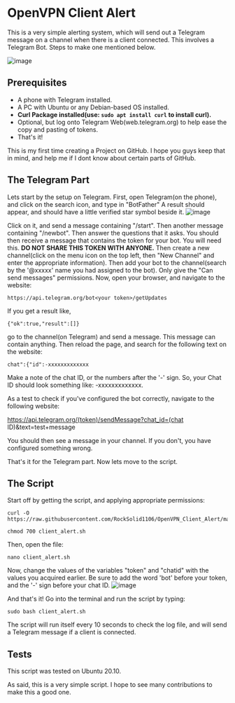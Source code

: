 # OpenVPN Client Alert
This is a very simple alerting system, which will send out a Telegram message on a channel when there is a client connected. This involves a Telegram Bot. Steps to make one mentioned below.

![image](https://user-images.githubusercontent.com/84492239/120111280-f5e6ea00-c18e-11eb-8e38-643df5aab854.png)

## Prerequisites
- A phone with Telegram installed.
- A PC with Ubuntu or any Debian-based OS installed.
- **Curl Package installed(use: ```sudo apt install curl``` to install curl).**
- Optional, but log onto Telegram Web(web.telegram.org) to help ease the copy and pasting of tokens.
- That's it!


This is my first time creating a Project on GitHub. I hope you guys keep that in mind, and help me if I dont know about certain parts of GitHub.

## The Telegram Part
Lets start by the setup on Telegram. First, open Telegram(on the phone), and click on the search icon, and type in "BotFather" A result should appear, and should have a little verified star symbol beside it. 
![image](https://user-images.githubusercontent.com/84492239/120110971-8fad9780-c18d-11eb-9b1b-28acc2d3d136.png)

Click on it, and send a message containing "/start". Then another message containing "/newbot". Then answer the questions that it asks. You should then receive a message that contains the token for your bot. You will need this. **DO NOT SHARE THIS TOKEN WITH ANYONE.** Then create a new channel(click on the menu icon on the top left, then "New Channel" and enter the appropriate information). Then add your bot to the channel(search by the '@xxxxx' name you had assigned to the bot). Only give the "Can send messages" permissions.
Now, open your browser, and navigate to the website:
```
https://api.telegram.org/bot<your token>/getUpdates
```
If you get a result like,
```
{"ok":true,"result":[]}
```
go to the channel(on Telegram) and send a message. This message can contain anything.
Then reload the page, and search for the following text on the website:
```
chat":{"id":-xxxxxxxxxxxxx
```
Make a note of the chat ID, or the numbers after the '-' sign. So, your Chat ID should look something like: -xxxxxxxxxxxxx.

As a test to check if you've configured the bot correctly, navigate to the following website:

https://api.telegram.org/(token)/sendMessage?chat_id=(chat ID)&text=test+message

You should then see a message in your channel. If you don't, you have configured something wrong.

That's it for the Telegram part. Now lets move to the script.

## The Script

Start off by getting the script, and applying appropriate permissions:
```
curl -O https://raw.githubusercontent.com/RockSolid1106/OpenVPN_Client_Alert/master/client_alert.sh
```
```
chmod 700 client_alert.sh
```

Then, open the file:
```
nano client_alert.sh
```
Now, change the values of the variables "token" and "chatid" with the values you acquired earlier. Be sure to add the word 'bot' before your token, and the '-' sign before your chat ID.
![image](https://user-images.githubusercontent.com/84492239/120107543-042d0a00-c17f-11eb-8e9b-06ba09df3172.png)


And that's it! Go into the terminal and run the script by typing:
```
sudo bash client_alert.sh
```
The script will run itself every 10 seconds to check the log file, and will send a Telegram message if a client is connected.

## Tests
This script was tested on Ubuntu 20.10.

As said, this is a very simple script. I hope to see many contributions to make this a good one.

